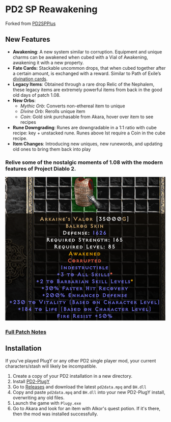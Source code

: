 # PD2 SP Reawakening

Forked from [PD2SPPlus](https://github.com/Lukaszpg/PD2-Single-Player-Plus-mod)

## New Features
- **Awakening**: A new system similar to corruption. Equipment and unique charms can be awakened when cubed with a Vial of Awakening, awakening it with a new property.
- **Fate Cards:** Stackable uncommon drops, that when cubed together after a certain amount, is exchanged with a reward. Similar to Path of Exile’s [divination cards](https://pathofexile.fandom.com/wiki/Divination_card).
- **Legacy Items**: Obtained through a rare drop Relic of the Nephalem, these legacy items are extremely powerful items from back in the good old days of patch 1.08.
- **New Orbs**:
    - *Mythic Orb*: Converts non-ethereal item to unique
    - *Divine Orb*: Rerolls unique item
    - *Coin*: Gold sink purchasable from Akara, hover over item to see recipes
- **Rune Downgrading**: Runes are downgradable in a 1:1 ratio with cube recipe: key + unstacked rune. Runes above Ist require a Coin in the cube recipe.
- **Item Changes**: Introducing new uniques, new runewords, and updating old ones to bring them back into play

### Relive some of the nostalgic moments of 1.08 with the modern features of Project Diablo 2.

![alt text](PoHIVHh.png)

### [Full Patch Notes](https://docs.google.com/document/d/e/2PACX-1vTqp7Uys-XhuvmhnynkNjRt2Z8e0DdEXGOJ66JhgRUDMajI9jWIxw5va9pukdOU_xotWZzO-_zdPdah/pub)

## Installation
If you've played PlugY or any other PD2 single player mod, your current characters/stash will likely be incompatible.
1. Create a copy of your PD2 installation in a new directory.
1. Install [PD2-PlugY](https://github.com/BetweenWalls/PD2-PlugY)
1. Go to [Releases](https://github.com/synpoox/pd2-reawakening/releases) and download the latest `pd2data.mpq` and `BH.dll`
1. Copy and paste `pd2data.mpq` and `BH.dll` into your new PD2-PlugY install, overwriting any old files.
1. Launch the game with `Plugy.exe`
1. Go to Akara and look for an item with Alkor's quest potion. If it's there, then the mod was installed successfully.
